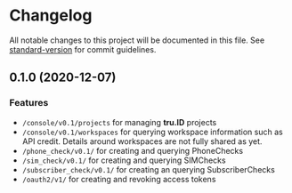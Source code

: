 # Changelog

All notable changes to this project will be documented in this file. See [standard-version](https://github.com/conventional-changelog/standard-version) for commit guidelines.

## 0.1.0 (2020-12-07)


### Features

* `/console/v0.1/projects` for managing **tru.ID** projects
* `/console/v0.1/workspaces` for querying workspace information such as API credit. Details around workspaces are not fully shared as yet.
* `/phone_check/v0.1/` for creating and querying PhoneChecks
* `/sim_check/v0.1/` for creating and querying SIMChecks
* `/subscriber_check/v0.1/` for creating an querying SubscriberChecks
* `/oauth2/v1/` for creating and revoking access tokens
